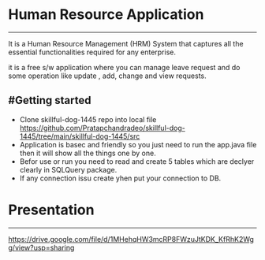 # Human Resource Application
____________________________________
It is a Human Resource Management (HRM) System that captures all the essential functionalities required for any enterprise.

it is a free s/w application where you can manage leave request and do some operation like update , add, change and view requests.


#Getting started
----------------------------------------------

* Clone skillful-dog-1445 repo into local file <a>https://github.com/Pratapchandradeo/skillful-dog-1445/tree/main/skillful-dog-1445/src</a>
* Application is basec and friendly so you just need to run the <a>app.java</a> file then it will show all the things one by one.
* Befor use or run you need to read and create 5 tables which are declyer clearly in SQLQuery package.
* If any connection issu create yhen put your connection to DB.

# Presentation 
------------------------------------------------------

https://drive.google.com/file/d/1MHehqHW3mcRP8FWzuJtKDK_KfRhK2Wgg/view?usp=sharing
